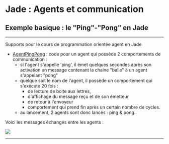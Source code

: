 # Jade : Agents et communication

## Exemple basique : le "Ping"-"Pong" en Jade

---

Supports pour le cours de programmation orientée agent en Jade

- [AgentPingPong](https://github.com/EmmanuelADAM/jade/blob/master/pingPong/AgentPingPong.java) : code pour un agent qui
  possède 2 comportements de communication :
    - si l'agent s'appelle 'ping', il émet quelques secondes après son activation un message contenant la chaine "balle"
      à un agent s'appelant "pong"
    - quelque soit le nom de l'agent, il possède un comportement qui s'exécute 20 fois :
        - de lecture de boite aux lettres,
        - d'affichage du message reçu et de son émetteur
        - de retour à l'envoyeur
        - comportement qui prend fin après un certain nombre de cycles.
    - au lancement, 2 agents sont donc lancés : ping & pong..

Voici les messages échangés entre les agents : 

<div style="display: none;visibility: hidden">
```
@startuml pinpong

Ping -> Pong: balle
Pong -> Ping: balle-1
Ping -> Pong: balle-1
...
Pong -> Ping: balle-20
Ping -> Pong: balle-20

@enduml```
</div>

![](pinpong.svg)



---